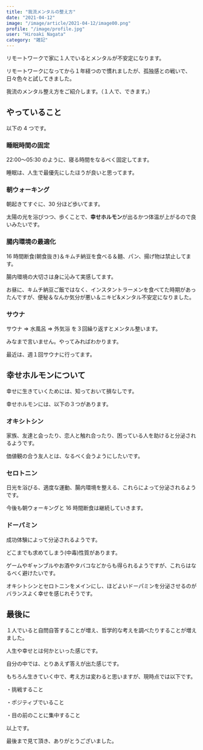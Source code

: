 ```yaml
---
title: "我流メンタルの整え方"
date: "2021-04-12"
image: "/image/article/2021-04-12/image00.png"
profile: "/image/profile.jpg"
user: "Hiroaki Nagata"
category: "雑記"
---
```


リモートワークで家に１人でいるとメンタルが不安定になります。

リモートワークになってから１年経つので慣れましたが、孤独感との戦いで、日々色々と試してきました。

我流のメンタル整え方をご紹介します。（１人で、できます。）

## やっていること

以下の 4 つです。

### 睡眠時間の固定

22:00〜05:30 のように、寝る時間をなるべく固定してます。

睡眠は、人生で最優先にしたほうが良いと思ってます。

### 朝ウォーキング

朝起きてすぐに、30 分ほど歩いてます。

太陽の光を浴びつつ、歩くことで、**幸せホルモン**が出るかつ体温が上がるので良いみたいです。

### 腸内環境の最適化

16 時間断食(朝食抜き)＆キムチ納豆を食べる＆麺、パン、揚げ物は禁止してます。

腸内環境の大切さは身に沁みて実感してます。

お昼に、キムチ納豆ご飯ではなく、インスタントラーメンを食べてた時期があったんですが、便秘＆なんか気分が悪い＆ニキビ&メンタル不安定になりました。

### サウナ

サウナ => 水風呂 => 外気浴 を３回繰り返すとメンタル整います。

みなまで言いません。やってみればわかります。

最近は、週１回サウナに行ってます。

## 幸せホルモンについて

幸せに生きていくためには、知っておいて損なしです。

幸せホルモンには、以下の３つがあります。

### オキシトシン

家族、友達と会ったり、恋人と触れ合ったり、困っている人を助けると分泌されるようです。

価値観の合う友人とは、なるべく会うようにしたいです。

### セロトニン

日光を浴びる、適度な運動、腸内環境を整える、これらによって分泌されるようです。

今後も朝ウォーキングと 16 時間断食は継続していきます。

### ドーパミン

成功体験によって分泌されるようです。

どこまでも求めてしまう(中毒)性質があります。

ゲームやギャンブルやお酒やタバコなどからも得られるようですが、これらはなるべく避けたいです。

オキシトシンとセロトニンをメインにし、ほどよいドーパミンを分泌させるのがバランスよく幸せを感じれそうです。

## 最後に

１人でいると自問自答することが増え、哲学的な考えを調べたりすることが増えました。

人生や幸せとは何かといった感じです。

自分の中では、とりあえず答えが出た感じです。

もちろん生きていく中で、考え方は変わると思いますが、現時点では以下です。

・挑戦すること

・ポジティブでいること

・目の前のことに集中すること

以上です。

最後まで見て頂き、ありがとうございました。
